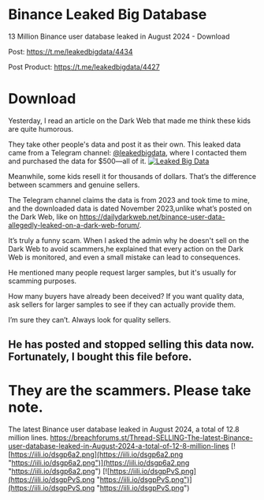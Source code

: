 # Binance Leaked Big Database
13 Million Binance user database leaked in August 2024 - Download

Post: https://t.me/leakedbigdata/4434

Post Product: https://t.me/leakedbigdata/4427
# Download
Yesterday, I read an article on the Dark Web that made me think these kids are quite humorous. 

They take other people's data and post it as their own. This leaked data came from a Telegram channel: [@leakedbigdata](https://t.me/leakedbigdata/ "@leakedbigdata"), where I contacted them and purchased the data for $500—all of it. 
[![Leaked Big Data](https://iili.io/dsgm2UB.png "Leaked Big Data")](https://iili.io/dsgm2UB.png "Leaked Big Data")

Meanwhile, some kids resell it for thousands of dollars. That’s the difference between scammers and genuine sellers. 

The Telegram channel claims the data is from 2023 and took time to mine, and the downloaded data is dated November 2023,unlike what’s posted on the Dark Web, like on https://dailydarkweb.net/binance-user-data-allegedly-leaked-on-a-dark-web-forum/.

It’s truly a funny scam. When I asked the admin why he doesn't sell on the Dark Web to avoid scammers,he explained that every action on the Dark Web is monitored, and even a small mistake can lead to consequences. 

He mentioned many people request larger samples, but it's usually for scamming purposes. 

How many buyers have already been deceived? If you want quality data, ask sellers for larger samples to see if they can actually provide them. 

I’m sure they can’t. Always look for quality sellers.

## He has posted and stopped selling this data now. Fortunately, I bought this file before. 

# They are the scammers. Please take note.
The latest Binance user database leaked in August 2024, a total of 12.8 million lines.
https://breachforums.st/Thread-SELLING-The-latest-Binance-user-database-leaked-in-August-2024-a-total-of-12-8-million-lines
[![https://iili.io/dsgp6a2.png](https://iili.io/dsgp6a2.png "https://iili.io/dsgp6a2.png")](https://iili.io/dsgp6a2.png "https://iili.io/dsgp6a2.png")
[![https://iili.io/dsgpPvS.png](https://iili.io/dsgpPvS.png "https://iili.io/dsgpPvS.png")](https://iili.io/dsgpPvS.png "https://iili.io/dsgpPvS.png")
